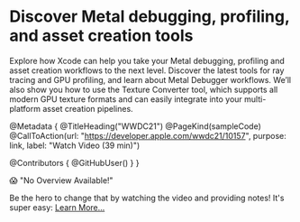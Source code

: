 # Discover Metal debugging, profiling, and asset creation tools

Explore how Xcode can help you take your Metal debugging, profiling and asset creation workflows to the next level. Discover the latest tools for ray tracing and GPU profiling, and learn about Metal Debugger workflows. We’ll also show you how to use the Texture Converter tool, which supports all modern GPU texture formats and can easily integrate into your multi-platform asset creation pipelines.

@Metadata {
   @TitleHeading("WWDC21")
   @PageKind(sampleCode)
   @CallToAction(url: "https://developer.apple.com/wwdc21/10157", purpose: link, label: "Watch Video (39 min)")

   @Contributors {
      @GitHubUser(<replace this with your GitHub handle>)
   }
}

😱 "No Overview Available!"

Be the hero to change that by watching the video and providing notes! It's super easy:
 [Learn More…](https://wwdcnotes.github.io/WWDCNotes/documentation/wwdcnotes/contributing)
